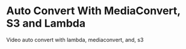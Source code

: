 # Auto Convert With MediaConvert, S3 and Lambda
Video auto convert with lambda, mediaconvert, and, s3

